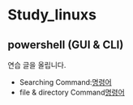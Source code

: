 # Study_linuxs
## powershell (GUI & CLI)
연습 글을 올립니다.
* Searching Command:[명령어](codes/10_powershells.sh)
* file & directory Command[명령어](codes/10_powershells.sh)

